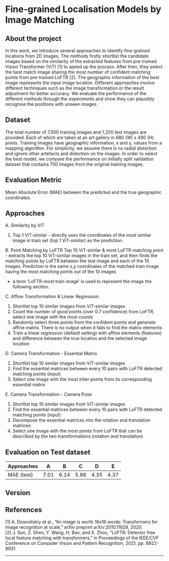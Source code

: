 # Fine-grained Localisation Models by Image Matching

## About the project
In this work, we introduce several approaches to identify fine-grained locations from 2D images. The methods firstly shortlist the candidate images based on the similarity of the extracted features from pre-trained Vision Transformer (ViT) [1] to speed up the process. After then, they select the best match image sharing the most number of confident matching points from pre-trained LoFTR [2]. The geographic information of the best image represents the input image location. Different approaches involve different techniques such as the image transformation or the result adjustment for better accuracy. We evaluate the performance of the different methods through the experiments and show they can plausibly recognise the positions with unseen images.

## Dataset 
The total number of 7,500 training images and 1,200 test images are provided. Each of which are taken at an art gallery in 680 (W) x 490 (H) pixels. Training images have geographic information, x and y, values from a mapping algorithm. For simplicity, we assume there is no radial distortion and ignore other artefacts and distortion on the images. In order to select the best model, we compare the performance on initially split validation dataset that contains 750 images from the original training images.

## Evaluation Metric
Mean Absolute Error (MAE) between the predicted and the true geographic coordinates.

## Approaches
A. Similarity by ViT
1)  Top 1 ViT-similar - directly uses the coordinates of the
most similar image in train set (top 1 ViT-similar) as the
prediction. 

B. Point Matching by LoFTR
Top 10 ViT-similar & most LoFTR matching point -
extracts the top 10 ViT-similar images in the train set,
and then finds the matching points by LoFTR between
the test image and each of the 10 images. Prediction
is the same x,y coordinates of the matched train image
having the most matching points out of the 10 images
- a term ’LoFTR-most train image’ is used to represent
the image the following section.

C. Affine Transformation & Linear Regression
1) Shortlist top 10 similar images from ViT-similar images
2) Count the number of good points (over 0.7 confidence) from LoFTR, select one image with the most counts
3) Randomly select three points from the confident points and generate affine matrix. There is no output when it fails to find the matrix elements
4) Train a linear regression (default setting) with affine elements (features) and difference between the true location and the selected image location

D. Camera Transformation - Essential Matrix
1) Shortlist top 10 similar images from ViT-similar images
2) Find the essential matrices between every 10 pairs with LoFTR detected matching points (input)
3) Select one image with the most inlier points from its corresponding essential matrix

E. Camera Transformation - Camera Pose
1) Shortlist top 10 similar images from ViT-similar images
2) Find the essential matrices between every 10 pairs with LoFTR detected matching points (input)
3) Decompose the essential matrices into the rotation and translation matrices
4) Select one image with the most points from LoFTR that can be described by the two transformations (rotation and translation)

## Evaluation on Test dataset
| Approaches | A | B | C | D | E |
| ---------- | - | - | - | - | - |
| MAE (test)| 7.01 | 6.14 | 5.86 | 4.35 | 4.37 |


## Version


## References
[1] A. Dosovitskiy et al., ”An image is worth 16x16 words: Transformers for image recognition at scale,” arXiv preprint arXiv:2010.11929, 2020. <br>
[2] J. Sun, Z. Shen, Y. Wang, H. Bao, and X. Zhou, ”LoFTR: Detector free local feature matching with transformers,” in Proceedings of the IEEE/CVF Conference on Computer Vision and Pattern Recognition, 2021, pp. 8922-8931


-------


